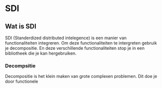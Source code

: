 # SDI

## Wat is SDI

SDI (Standerdized distributed intelegence) is een manier van functionaliteiten integreren. Om deze functionaliteiten te intergreten gebruik je decompositie. En deze verschillende functionaliteiten stop je in een bibliotheek die je kan hergebruiken.

### Decompsitie

Decompositie is het klein maken van grote complexen problemen. Dit doe je door functionele
